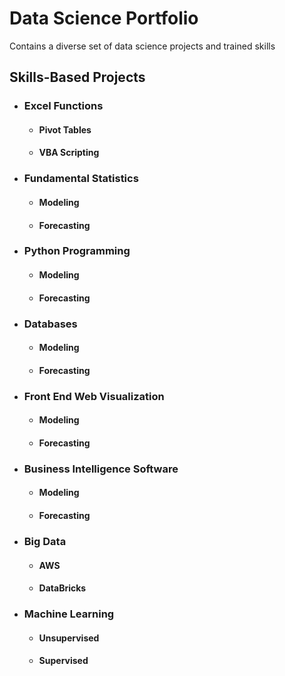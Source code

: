 # Data Science Portfolio
Contains a diverse set of data science projects and trained skills

## Skills-Based Projects

- ### Excel Functions
  - #### Pivot Tables
  - #### VBA Scripting

- ### Fundamental Statistics
  - #### Modeling
  - #### Forecasting
 
- ### Python Programming
  - #### Modeling
  - #### Forecasting
 

- ### Databases
  - #### Modeling
  - #### Forecasting
 

- ### Front End Web Visualization
  - #### Modeling
  - #### Forecasting
 

- ### Business Intelligence Software
  - #### Modeling
  - #### Forecasting
 

- ### Big Data
  - #### AWS
  - #### DataBricks
 

- ### Machine Learning
  - #### Unsupervised
  - #### Supervised
